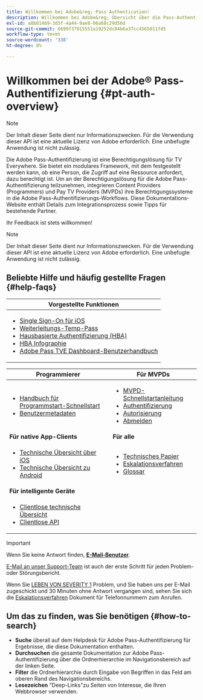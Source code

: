 ```yaml
---
title: Willkommen bei Adobe&reg; Pass Authentication!
description: Willkommen bei Adobe&reg; Übersicht über die Pass-Authentifizierung
exl-id: a8b01469-3d5f-4a44-9ae8-06a68c29d56d
source-git-commit: 6699f37915551a19252dc84b6a37cc4565011fd5
workflow-type: tm+mt
source-wordcount: '338'
ht-degree: 8%

---
```


# Willkommen bei der Adobe® Pass-Authentifizierung {#pt-auth-overview}

>[!NOTE]
>
>Der Inhalt dieser Seite dient nur Informationszwecken. Für die Verwendung dieser API ist eine aktuelle Lizenz von Adobe erforderlich. Eine unbefugte Anwendung ist nicht zulässig.

Die Adobe Pass-Authentifizierung ist eine Berechtigungslösung für TV Everywhere. Sie bietet ein modulares Framework, mit dem festgestellt werden kann, ob eine Person, die Zugriff auf eine Ressource anfordert, dazu berechtigt ist. Um an der Berechtigungslösung für die Adobe Pass-Authentifizierung teilzunehmen, integrieren Content Providers (Programmers) und Pay TV Providers (MVPDs) ihre Berechtigungssysteme in die Adobe Pass-Authentifizierungs-Workflows. Diese Dokumentations-Website enthält Details zum Integrationsprozess sowie Tipps für bestehende Partner.

Ihr Feedback ist stets willkommen!

>[!NOTE]
>
>Der Inhalt dieser Seite dient nur Informationszwecken. Für die Verwendung dieser API ist eine aktuelle Lizenz von Adobe erforderlich. Eine unbefugte Anwendung ist nicht zulässig.

## Beliebte Hilfe und häufig gestellte Fragen {#help-faqs}

| **Vorgestellte Funktionen** |
|-|
| <ul><li>[Single Sign-On für iOS](/help/authentication/apple-sso-overview.md)</li><li>[Weiterleitungs-Temp-Pass](/help/authentication/promotional-temp-pass.md)</li><li>[Hausbasierte Authentifizierung (HBA)](/help/authentication/home-based-authn-tve.md)</li><li>[HBA Infographie](https://dzf8vqv24eqhg.cloudfront.net/userfiles/258/326/ckfinder/files/AdobeNewsletterHBA.pdf)</li><li>[Adobe Pass TVE Dashboard-Benutzerhandbuch](/help/authentication/tve-dashboard-user-guide.md)</li></ul> |

| **Programmierer** | **Für MVPDs** |
|------------------------------------------------------------------------------|-------------------------------------------------------------------------------------------------|
| <ul><li>[Handbuch für Programmstart-Schnellstart](/help/authentication/programmer-kickstart-guide.md)</li><li>[Benutzermetadaten](/help/authentication/user-metadata.md)</li></ul> | <ul><li>[MVPD-Schnellstartanleitung](/help/authentication/mvpd-kickstart-guide.md)</li><li>[Authentifizierung](/help/authentication/authn-usecase.md)</li><li>[Autorisierung](/help/authentication/authz-usecase.md)</li><li>[Abmelden](/help/authentication/usecase-mvpd-logout.md)</li></ul> |
| **Für native App-Clients** | **Für alle** |
| <ul><li>[Technische Übersicht über iOS](/help/authentication/iostvos-sdk-overview.md)</li><li>[Technische Übersicht zu Android](/help/authentication/android-sdk-overview.md)</li></ul> | <ul><li>[Technisches Papier](/help/authentication/technical-paper.md)</li><li>[Eskalationsverfahren](/help/authentication/escalation-procedures.md)</li><li>[Glossar](/help/authentication/glossary.md)</li></ul> |
| **Für intelligente Geräte** | |
| <ul><li>[Clientlose technische Übersicht](/help/authentication/rest-api-overview.md)</li><li>[Clientlose API](/help/authentication/rest-api-reference.md)</li></ul> | |

>[!IMPORTANT]
>
>Wenn Sie keine Antwort finden, [**E-Mail-Benutzer**](mailto:tve-support@adobe.com).
>
>[E-Mail an unser Support-Team](mailto:tve-support@adobe.com) ist auch der erste Schritt für jeden Problem- oder Störungsbericht.
>
>Wenn Sie [LEBEN VON SEVERITY 1](/help/authentication/escalation-procedures.md) Problem, und Sie haben uns per E-Mail zugeschickt und 30 Minuten ohne Antwort vergangen sind, sehen Sie sich die [Eskalationsverfahren](/help/authentication/escalation-procedures.md) Dokument für Telefonnummern zum Anrufen.
>


## Um das zu finden, was Sie benötigen {#how-to-search}

* **Suche** überall auf dem Helpdesk für Adobe Pass-Authentifizierung für Ergebnisse, die diese Dokumentation enthalten.
* **Durchsuchen** die gesamte Dokumentation zur Adobe Pass-Authentifizierung über die Ordnerhierarchie im Navigationsbereich auf der linken Seite.
* **Filter** die Ordnerhierarchie durch Eingabe von Begriffen in das Feld am oberen Rand des Navigationsbereichs.
* **Lesezeichen** &quot;Deep-Links&quot;zu Seiten von Interesse, die Ihren Webbrowser verwenden.
